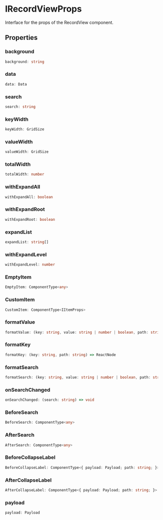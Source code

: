 # IRecordViewProps

Interface for the props of the RecordView component.

## Properties

### background

```ts
background: string
```

### data

```ts
data: Data
```

### search

```ts
search: string
```

### keyWidth

```ts
keyWidth: GridSize
```

### valueWidth

```ts
valueWidth: GridSize
```

### totalWidth

```ts
totalWidth: number
```

### withExpandAll

```ts
withExpandAll: boolean
```

### withExpandRoot

```ts
withExpandRoot: boolean
```

### expandList

```ts
expandList: string[]
```

### withExpandLevel

```ts
withExpandLevel: number
```

### EmptyItem

```ts
EmptyItem: ComponentType<any>
```

### CustomItem

```ts
CustomItem: ComponentType<IItemProps>
```

### formatValue

```ts
formatValue: (key: string, value: string | number | boolean, path: string) => ReactNode
```

### formatKey

```ts
formatKey: (key: string, path: string) => ReactNode
```

### formatSearch

```ts
formatSearch: (key: string, value: string | number | boolean, path: string) => string
```

### onSearchChanged

```ts
onSearchChanged: (search: string) => void
```

### BeforeSearch

```ts
BeforeSearch: ComponentType<any>
```

### AfterSearch

```ts
AfterSearch: ComponentType<any>
```

### BeforeCollapseLabel

```ts
BeforeCollapseLabel: ComponentType<{ payload: Payload; path: string; }>
```

### AfterCollapseLabel

```ts
AfterCollapseLabel: ComponentType<{ payload: Payload; path: string; }>
```

### payload

```ts
payload: Payload
```
